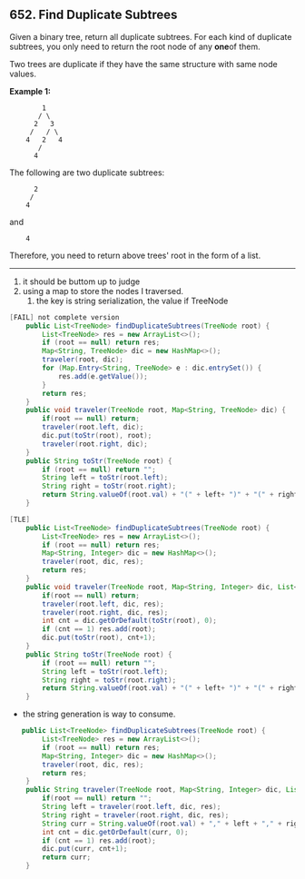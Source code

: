 ## 652. Find Duplicate Subtrees

Given a binary tree, return all duplicate subtrees. For each kind of duplicate subtrees, you only need to return the root node of any **one**of them.

Two trees are duplicate if they have the same structure with same node values.

**Example 1:** 

```
        1
       / \
      2   3
     /   / \
    4   2   4
       /
      4
```

The following are two duplicate subtrees:

```
      2
     /
    4
```

and

```
    4
```

Therefore, you need to return above trees' root in the form of a list.

---

1. it should be buttom up to judge
2. using a map to store the nodes I traversed.
   1. the key is string serialization, the value if TreeNode

```java
[FAIL] not complete version
    public List<TreeNode> findDuplicateSubtrees(TreeNode root) {
        List<TreeNode> res = new ArrayList<>();
        if (root == null) return res;
        Map<String, TreeNode> dic = new HashMap<>();
        traveler(root, dic);
        for (Map.Entry<String, TreeNode> e : dic.entrySet()) {
            res.add(e.getValue());
        }
        return res;
    }
    public void traveler(TreeNode root, Map<String, TreeNode> dic) {
        if(root == null) return;
        traveler(root.left, dic);
        dic.put(toStr(root), root);
        traveler(root.right, dic);
    }
    public String toStr(TreeNode root) {
        if (root == null) return "";
        String left = toStr(root.left);
        String right = toStr(root.right);
        return String.valueOf(root.val) + "(" + left+ ")" + "(" + right + ")";
    }
```



```java
[TLE]
	public List<TreeNode> findDuplicateSubtrees(TreeNode root) {
        List<TreeNode> res = new ArrayList<>();
        if (root == null) return res;
        Map<String, Integer> dic = new HashMap<>();
        traveler(root, dic, res);
        return res;
    }
    public void traveler(TreeNode root, Map<String, Integer> dic, List<TreeNode> res) {
        if(root == null) return;
        traveler(root.left, dic, res);
        traveler(root.right, dic, res);
        int cnt = dic.getOrDefault(toStr(root), 0);
        if (cnt == 1) res.add(root);
        dic.put(toStr(root), cnt+1);
    }
    public String toStr(TreeNode root) {
        if (root == null) return "";
        String left = toStr(root.left);
        String right = toStr(root.right);
        return String.valueOf(root.val) + "(" + left+ ")" + "(" + right + ")";
    }
```

* the string generation is way to consume.

```java
   public List<TreeNode> findDuplicateSubtrees(TreeNode root) {
        List<TreeNode> res = new ArrayList<>();
        if (root == null) return res;
        Map<String, Integer> dic = new HashMap<>();
        traveler(root, dic, res);
        return res;
    }
    public String traveler(TreeNode root, Map<String, Integer> dic, List<TreeNode> res) {
        if(root == null) return "";
        String left = traveler(root.left, dic, res);
        String right = traveler(root.right, dic, res);
        String curr = String.valueOf(root.val) + "," + left + "," + right;
        int cnt = dic.getOrDefault(curr, 0);
        if (cnt == 1) res.add(root);
        dic.put(curr, cnt+1);
        return curr;
    }
```

